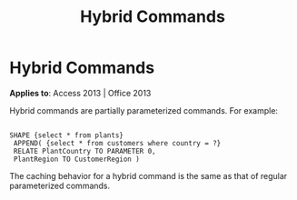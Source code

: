 ﻿---
title: Hybrid Commands
TOCTitle: Hybrid Commands
ms:assetid: 55654274-0494-349f-820d-92108284449d
ms:mtpsurl: https://msdn.microsoft.com/library/JJ249286(v=office.15)
ms:contentKeyID: 48544929
ms.date: 09/18/2015
mtps_version: v=office.15
---

# Hybrid Commands


**Applies to**: Access 2013 | Office 2013

Hybrid commands are partially parameterized commands. For example:

``` 
 
SHAPE {select * from plants} 
 APPEND( {select * from customers where country = ?} 
 RELATE PlantCountry TO PARAMETER 0, 
 PlantRegion TO CustomerRegion ) 
```

The caching behavior for a hybrid command is the same as that of regular parameterized commands.

